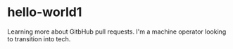 # hello-world1
Learning more about GitbHub pull requests.
I'm a machine operator looking to transition into tech.
